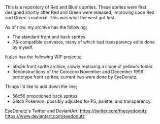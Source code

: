 This is a repository of Red and Blue's sprites. These sprites were first designed shortly after Red and Green were released, improving upon Red and Green's material. This was what the west got first.

As of now, my archive has the following;
- The standard front and back sprites
- PS-compatible canvases, many of which had transparency edits done by myself.

It also has the following WIP projects;
- 56x56 front sprite archive, slowly replacing a clone of yellow's folder.
- Reconstructions of the Corocoro November and December 1996 prototype front sprites; current two were done by EyeDonutz.

Things I'd like to add down the line;
- 56x56 propotioned back sprites
- Glitch Pokemon, possibly adjusted for PS, palette, and transparency.

EyeDonutz's Twitter and DeviantArt;
https://twitter.com/theeyedonutz
https://www.deviantart.com/eyedonutz
